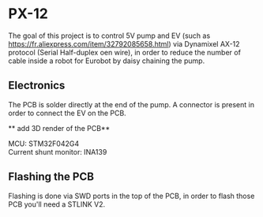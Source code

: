 # PX-12
The goal of this project is to control 5V pump and EV (such as https://fr.aliexpress.com/item/32792085658.html) via Dynamixel AX-12 protocol (Serial Half-duplex oen wire), in order to reduce the number of cable inside 
a robot for Eurobot by daisy chaining the pump.
## Electronics
The PCB is solder directly at the end of the pump. A connector is present in order to connect the EV on the PCB. 

** add 3D render of the PCB** 

MCU: STM32F042G4\
Current shunt monitor: INA139

## Flashing the PCB 
Flashing is done via SWD ports in the top of the PCB, in order to flash those PCB you'll need a STLINK V2. 
